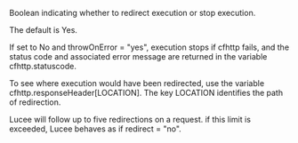 Boolean indicating whether to redirect execution or stop execution.

The default is Yes.

If set to No and throwOnError = "yes", execution stops if cfhttp fails, and the status code and associated error message are returned in the variable cfhttp.statuscode.

To see where execution would have been redirected, use the variable cfhttp.responseHeader[LOCATION]. The key LOCATION identifies the path of redirection.

Lucee will follow up to five redirections on a request. if this limit is exceeded, Lucee behaves as if redirect = "no".
